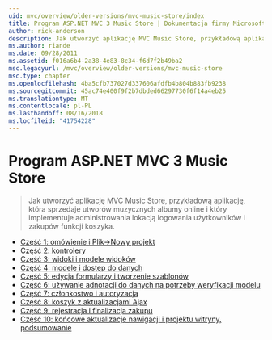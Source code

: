 ```yaml
---
uid: mvc/overview/older-versions/mvc-music-store/index
title: Program ASP.NET MVC 3 Music Store | Dokumentacja firmy Microsoft
author: rick-anderson
description: Jak utworzyć aplikację MVC Music Store, przykładową aplikację, która sprzedaje utworów muzycznych albumy online i implementującej administrowania lokacją w użytkownika logowania...
ms.author: riande
ms.date: 09/28/2011
ms.assetid: f016a6b4-2a38-4e83-8c34-f6d7f2b49ba2
msc.legacyurl: /mvc/overview/older-versions/mvc-music-store
msc.type: chapter
ms.openlocfilehash: 4ba5cfb737027d337606afdfb4b804b883fb9238
ms.sourcegitcommit: 45ac74e400f9f2b7dbded66297730f6f14a4eb25
ms.translationtype: MT
ms.contentlocale: pl-PL
ms.lasthandoff: 08/16/2018
ms.locfileid: "41754228"
---
```

<a name="aspnet-mvc-3-music-store"></a>Program ASP.NET MVC 3 Music Store
====================
> Jak utworzyć aplikację MVC Music Store, przykładową aplikację, która sprzedaje utworów muzycznych albumy online i który implementuje administrowania lokacją logowania użytkowników i zakupów funkcji koszyka.


- [Część 1: omówienie i Plik->Nowy projekt](mvc-music-store-part-1.md)
- [Część 2: kontrolery](mvc-music-store-part-2.md)
- [Część 3: widoki i modele widoków](mvc-music-store-part-3.md)
- [Część 4: modele i dostęp do danych](mvc-music-store-part-4.md)
- [Część 5: edycja formularzy i tworzenie szablonów](mvc-music-store-part-5.md)
- [Część 6: używanie adnotacji do danych na potrzeby weryfikacji modelu](mvc-music-store-part-6.md)
- [Część 7: członkostwo i autoryzacja](mvc-music-store-part-7.md)
- [Część 8: koszyk z aktualizacjami Ajax](mvc-music-store-part-8.md)
- [Część 9: rejestracja i finalizacja zakupu](mvc-music-store-part-9.md)
- [Część 10: końcowe aktualizacje nawigacji i projektu witryny, podsumowanie](mvc-music-store-part-10.md)
